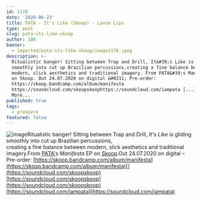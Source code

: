```yaml
---
id: 1178
date: '2020-06-23'
title: PATA - It's Like (Skoop) - Loose Lips
type: post
slug: pata-its-like-skoop
author: 100
banner:
  - imported/pata-its-like-skoop/image1178.jpeg
description: >-
  Ritualistic banger! Sitting between Trap and Drill, It&#39;s Like is gliding
  smoothly into cut up Brazilian percussions,creating a fine balance between
  modern, slick aesthetics and traditional imagery. From PATA&#39;s Manifesta EP
  on Skoop. Out 24.07.2020 on digital &#8211; Pre-order:
  https://skoop.bandcamp.com/album/manifesta
  https://soundcloud.com/skoopskoophttps://soundcloud.com/iampata [...]Read
  More...
published: true
tags:
  - premiere
featured: false
---
```

![image](../imported/pata-its-like-skoop/image1178.jpeg)Ritualistic banger! Sitting between Trap and Drill, _It's Like_ is gliding smoothly into cut up Brazilian percussions,  
creating a fine balance between modern, slick aesthetics and traditional imagery.From [PATA'](https://soundcloud.com/iampata)s _Manifesta_ EP on [Skoop](https://skoop.bandcamp.com/).Out 24.07.2020 on digital – Pre-order: [](https://skoop.bandcamp.com/album/manifesta)[https://skoop.bandcamp.com/album/manifesta](https://skoop.bandcamp.com/album/manifesta)[](https://soundcloud.com/skoopskoop)[https://soundcloud.com/skoopskoop](https://soundcloud.com/skoopskoop)  
[](https://soundcloud.com/iampata)[https://soundcloud.com/iampata](https://soundcloud.com/iampata)